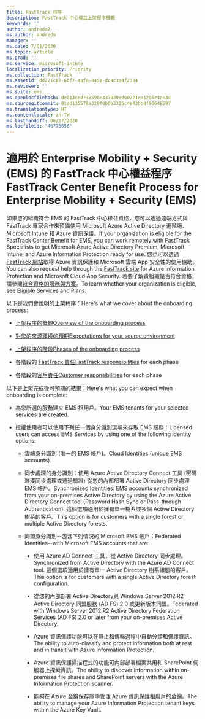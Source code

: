 ```yaml
---
title: FastTrack 程序
description: FastTrack 中心權益上架程序概觀
keywords: ''
author: andredm7
ms.author: andredm
manager: ''
ms.date: 7/01/2020
ms.topic: article
ms.prod: ''
ms.service: microsoft-intune
localization_priority: Priority
ms.collection: FastTrack
ms.assetid: dd221c87-6bf7-4af8-845a-dc4c3a4f2334
ms.reviewer: ''
ms.suite: ems
ms.openlocfilehash: de013ced738590e337080ed60221ea1205e4ae34
ms.sourcegitcommit: 81ad135578a329f8b0a3325c4e43bb8f90648597
ms.translationtype: HT
ms.contentlocale: zh-TW
ms.lasthandoff: 08/17/2020
ms.locfileid: "46776656"
---
```

# <a name="fasttrack-center-benefit-process-for-enterprise-mobility--security-ems"></a><span data-ttu-id="86ab5-103">適用於 Enterprise Mobility + Security (EMS) 的 FastTrack 中心權益程序</span><span class="sxs-lookup"><span data-stu-id="86ab5-103">FastTrack Center Benefit Process for Enterprise Mobility + Security (EMS)</span></span>
<span data-ttu-id="86ab5-104">如果您的組織符合 EMS 的 FastTrack 中心權益資格，您可以透過遠端方式與 FastTrack 專家合作來預備使用 Microsoft Azure Active Directory 進階版、Microsoft Intune 和 Azure 資訊保護。</span><span class="sxs-lookup"><span data-stu-id="86ab5-104">If your organization is eligible for the FastTrack Center Benefit for EMS, you can work remotely with FastTrack Specialists to get Microsoft Azure Active Directory Premium, Microsoft Intune, and Azure Information Protection ready for use.</span></span> <span data-ttu-id="86ab5-105">您也可以透過 [FastTrack 網站](https://www.microsoft.com/fasttrack/microsoft-365/ems)取得 Azure 資訊保護和 Microsoft 雲端 App 安全性的使用協助。</span><span class="sxs-lookup"><span data-stu-id="86ab5-105">You can also request help through the [FastTrack site](https://www.microsoft.com/fasttrack/microsoft-365/ems) for Azure Information Protection and Microsoft Cloud App Security.</span></span> <span data-ttu-id="86ab5-106">若要了解貴組織是否符合資格，請參閱[符合資格的服務與方案](M365-eligible-services-and-plans.md)。</span><span class="sxs-lookup"><span data-stu-id="86ab5-106">To learn whether your organization is eligible, see [Eligible Services and Plans](M365-eligible-services-and-plans.md).</span></span>


<span data-ttu-id="86ab5-107">以下是我們會說明的上架程序：</span><span class="sxs-lookup"><span data-stu-id="86ab5-107">Here's what we cover about the onboarding process:</span></span>

-   [<span data-ttu-id="86ab5-108">上架程序的概觀</span><span class="sxs-lookup"><span data-stu-id="86ab5-108">Overview of the onboarding process</span></span>](EMS-fasttrack-benefit-overview.md)

-   [<span data-ttu-id="86ab5-109">對您的來源環境的預期</span><span class="sxs-lookup"><span data-stu-id="86ab5-109">Expectations for your source environment</span></span>](EMS-source-environment-expectations.md)

-   [<span data-ttu-id="86ab5-110">上架程序的階段</span><span class="sxs-lookup"><span data-stu-id="86ab5-110">Phases of the onboarding process</span></span>](EMS-onboarding-phases.md)

-   <span data-ttu-id="86ab5-111">各階段的 [FastTrack 責任](EMS-fasttrack-responsibilities.md)</span><span class="sxs-lookup"><span data-stu-id="86ab5-111">[FastTrack responsibilities](EMS-fasttrack-responsibilities.md) for each phase</span></span>

-   <span data-ttu-id="86ab5-112">各階段的[客戶責任](EMS-your-responsibilities.md)</span><span class="sxs-lookup"><span data-stu-id="86ab5-112">[Customer responsibilities](EMS-your-responsibilities.md) for each phase</span></span>

<span data-ttu-id="86ab5-113">以下是上架完成後可預期的結果：</span><span class="sxs-lookup"><span data-stu-id="86ab5-113">Here's what you can expect when onboarding is complete:</span></span>

-   <span data-ttu-id="86ab5-114">為您所選的服務建立 EMS 租用戶。</span><span class="sxs-lookup"><span data-stu-id="86ab5-114">Your EMS tenants for your selected services are created.</span></span>

-   <span data-ttu-id="86ab5-115">授權使用者可以使用下列任一個身分識別選項來存取 EMS 服務：</span><span class="sxs-lookup"><span data-stu-id="86ab5-115">Licensed users can access EMS Services by using one of the following identity options:</span></span>

    -   <span data-ttu-id="86ab5-116">雲端身分識別 (唯一的 EMS 帳戶)。</span><span class="sxs-lookup"><span data-stu-id="86ab5-116">Cloud Identities (unique EMS accounts).</span></span>

    -   <span data-ttu-id="86ab5-117">同步處理的身分識別：使用 Azure Active Directory Connect 工具 (密碼雜湊同步處理或通過驗證) 從您的內部部署 Active Directory 同步處理 EMS 帳戶。</span><span class="sxs-lookup"><span data-stu-id="86ab5-117">Synchronized Identities: EMS accounts synchronized from your on-premises Active Directory by using the Azure Active Directory Connect tool (Password Hash Sync or Pass-through Authentication).</span></span> <span data-ttu-id="86ab5-118">這個選項適用於擁有單一樹系或多個 Active Directory 樹系的客戶。</span><span class="sxs-lookup"><span data-stu-id="86ab5-118">This option is for customers with a single forest or multiple Active Directory forests.</span></span>

    -   <span data-ttu-id="86ab5-119">同盟身分識別--包含下列情況的 Microsoft EMS 帳戶：</span><span class="sxs-lookup"><span data-stu-id="86ab5-119">Federated Identities--with Microsoft EMS accounts that are:</span></span>

        -   <span data-ttu-id="86ab5-120">使用 Azure AD Connect 工具，從 Active Directory 同步處理。</span><span class="sxs-lookup"><span data-stu-id="86ab5-120">Synchronized from Active Directory with the Azure AD Connect tool.</span></span> <span data-ttu-id="86ab5-121">這個選項適用於擁有單一 Active Directory 樹系組態的客戶。</span><span class="sxs-lookup"><span data-stu-id="86ab5-121">This option is for customers with a single Active Directory forest configuration.</span></span>

        -   <span data-ttu-id="86ab5-122">從您的內部部署 Active Directory與 Windows Server 2012 R2 Active Directory 同盟服務 (AD FS) 2.0 或更新版本同盟。</span><span class="sxs-lookup"><span data-stu-id="86ab5-122">Federated with Windows Server 2012 R2 Active Directory Federation Services (AD FS) 2.0 or later from your on-premises Active Directory.</span></span>

        -   <span data-ttu-id="86ab5-123">Azure 資訊保護功能可以在靜止和傳輸過程中自動分類和保護資訊。</span><span class="sxs-lookup"><span data-stu-id="86ab5-123">The ability to auto-classify and protect information both at rest and in transit with Azure Information Protection.</span></span> 

        -   <span data-ttu-id="86ab5-124">Azure 資訊保護掃描程式的功能可內部部署檔案共用和 SharePoint 伺服器上探索資訊。</span><span class="sxs-lookup"><span data-stu-id="86ab5-124">The ability to discover information within on-premises file shares and SharePoint servers with the Azure Information Protection scanner.</span></span> 

        -   <span data-ttu-id="86ab5-125">能夠在 Azure 金鑰保存庫中管理 Azure 資訊保護租用戶的金鑰。</span><span class="sxs-lookup"><span data-stu-id="86ab5-125">The ability to manage your Azure Information Protection tenant keys within the Azure Key Vault.</span></span> 

